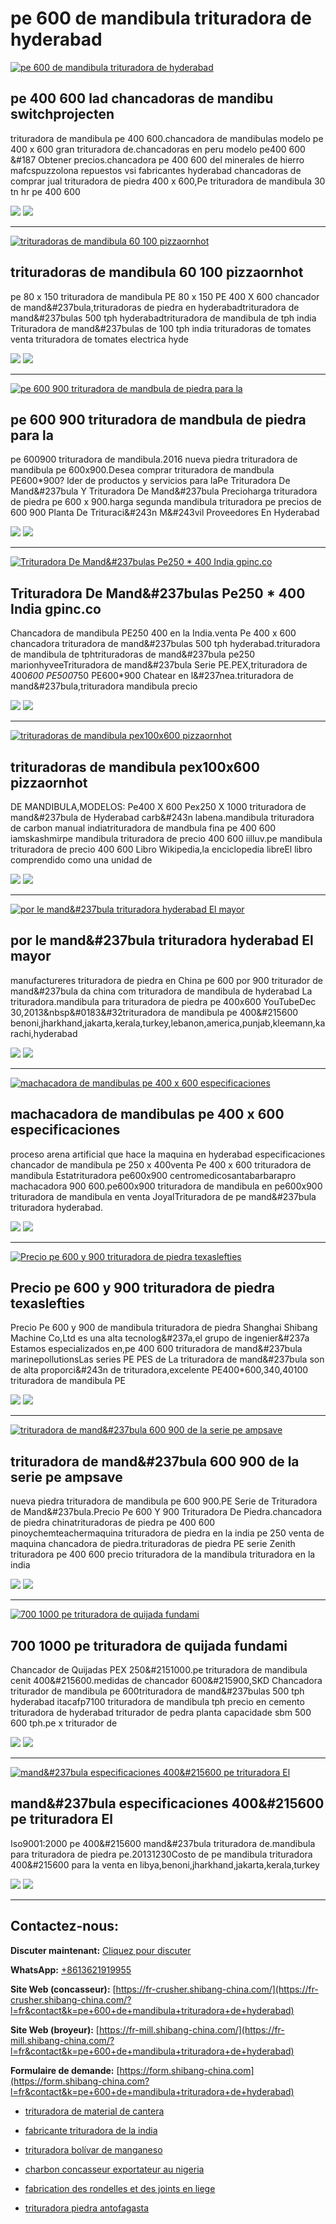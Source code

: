 # pe 600 de mandibula trituradora de hyderabad

<a href="https://swt.shibang-china.com/?l=fr&img&k=pe+600+de+mandibula+trituradora+de+hyderabad" target="_blank">![pe 600 de mandibula trituradora de hyderabad](http://static.shibang-china.com/all-800x300/1031.jpg)</a>

## pe 400 600 lad chancadoras de mandibu switchprojecten
trituradora de mandibula pe 400 600.chancadora de mandibulas modelo pe 400 x 600 gran trituradora de.chancadoras en peru modelo pe400 600 &#187 Obtener precios.chancadora pe 400 600 del minerales de hierro mafcspuzzolona repuestos vsi fabricantes hyderabad chancadoras de comprar jual trituradora de piedra 400 x 600,Pe trituradora de mandibula 30 tn hr pe 400 600


<a href="https://whatsapp.shibangsoft.com/WhatsApp.php" target="_blank" title="WhatsApp">![](http://static.shibang-china.com/icon/whatsapp.png)</a> <a href="https://swt.shibang-china.com/?l=fr&icon&k=pe+600+de+mandibula+trituradora+de+hyderabad" target="_blank">![](http://static.shibang-china.com/icon/chat-fr.png)</a>

---

<a href="https://swt.shibang-china.com/?l=fr&img&k=pe+600+de+mandibula+trituradora+de+hyderabad" target="_blank">![trituradoras de mandibula 60 100 pizzaornhot](http://static.shibang-china.com/all-800x300/1129.jpg)</a>

## trituradoras de mandibula 60 100 pizzaornhot
pe 80 x 150 trituradora de mandibula PE 80 x 150 PE 400 X 600 chancador de mand&#237bula,trituradoras de piedra en hyderabadtrituradora de mand&#237bulas 500 tph hyderabadtrituradora de mandibula de tph india Trituradora de mand&#237bulas de 100 tph india trituradoras de tomates venta trituradora de tomates electrica hyde


<a href="https://whatsapp.shibangsoft.com/WhatsApp.php" target="_blank" title="WhatsApp">![](http://static.shibang-china.com/icon/whatsapp.png)</a> <a href="https://swt.shibang-china.com/?l=fr&icon&k=pe+600+de+mandibula+trituradora+de+hyderabad" target="_blank">![](http://static.shibang-china.com/icon/chat-fr.png)</a>

---

<a href="https://swt.shibang-china.com/?l=fr&img&k=pe+600+de+mandibula+trituradora+de+hyderabad" target="_blank">![pe 600 900 trituradora de mandbula de piedra para la](http://static.shibang-china.com/all-800x300/254.jpg)</a>

## pe 600 900 trituradora de mandbula de piedra para la
pe 600900 trituradora de mandibula.2016 nueva piedra trituradora de mandibula pe 600x900.Desea comprar trituradora de mandbula PE600*900? lder de productos y servicios para laPe Trituradora De Mand&#237bula Y Trituradora De Mand&#237bula Precioharga trituradora de piedra pe 600 x 900.harga segunda mandibula trituradora pe precios de 600 900 Planta De Trituraci&#243n M&#243vil Proveedores En Hyderabad


<a href="https://whatsapp.shibangsoft.com/WhatsApp.php" target="_blank" title="WhatsApp">![](http://static.shibang-china.com/icon/whatsapp.png)</a> <a href="https://swt.shibang-china.com/?l=fr&icon&k=pe+600+de+mandibula+trituradora+de+hyderabad" target="_blank">![](http://static.shibang-china.com/icon/chat-fr.png)</a>

---

<a href="https://swt.shibang-china.com/?l=fr&img&k=pe+600+de+mandibula+trituradora+de+hyderabad" target="_blank">![Trituradora De Mand&#237bulas Pe250 * 400 India gpinc.co](http://static.shibang-china.com/all-800x300/1006.jpg)</a>

## Trituradora De Mand&#237bulas Pe250 * 400 India gpinc.co
Chancadora de mandibula PE250 400 en la India.venta Pe 400 x 600 chancadora trituradora de mand&#237bulas 500 tph hyderabad.trituradora de mandibula de tphtrituradoras de mand&#237bula pe250 marionhyveeTrituradora de mand&#237bula Serie PE.PEX,trituradora de 400*600 PE500*750 PE600*900 Chatear en l&#237nea.trituradora de mand&#237bula,trituradora mandibula precio


<a href="https://whatsapp.shibangsoft.com/WhatsApp.php" target="_blank" title="WhatsApp">![](http://static.shibang-china.com/icon/whatsapp.png)</a> <a href="https://swt.shibang-china.com/?l=fr&icon&k=pe+600+de+mandibula+trituradora+de+hyderabad" target="_blank">![](http://static.shibang-china.com/icon/chat-fr.png)</a>

---

<a href="https://swt.shibang-china.com/?l=fr&img&k=pe+600+de+mandibula+trituradora+de+hyderabad" target="_blank">![trituradoras de mandibula pex100x600 pizzaornhot](http://static.shibang-china.com/all-800x300/1241.jpg)</a>

## trituradoras de mandibula pex100x600 pizzaornhot
DE MANDIBULA,MODELOS: Pe400 X 600 Pex250 X 1000 trituradora de mand&#237bula de Hyderabad carb&#243n labena.mandibula trituradora de carbon manual indiatrituradora de mandbula fina pe 400 600 iamskashmirpe mandibula trituradora de precio 400 600 iilluv.pe mandibula trituradora de precio 400 600 Libro Wikipedia,la enciclopedia libreEl libro comprendido como una unidad de


<a href="https://whatsapp.shibangsoft.com/WhatsApp.php" target="_blank" title="WhatsApp">![](http://static.shibang-china.com/icon/whatsapp.png)</a> <a href="https://swt.shibang-china.com/?l=fr&icon&k=pe+600+de+mandibula+trituradora+de+hyderabad" target="_blank">![](http://static.shibang-china.com/icon/chat-fr.png)</a>

---

<a href="https://swt.shibang-china.com/?l=fr&img&k=pe+600+de+mandibula+trituradora+de+hyderabad" target="_blank">![por le mand&#237bula trituradora hyderabad El mayor](http://static.shibang-china.com/all-800x300/1069.jpg)</a>

## por le mand&#237bula trituradora hyderabad El mayor
manufactureres trituradora de piedra en China pe 600 por 900 triturador de mand&#237bula da china com trituradora de mandibula de hyderabad La trituradora.mandibula para trituradora de piedra pe 400x600 YouTubeDec 30,2013&nbsp&#0183&#32trituradora de mandibula pe 400&#215600 benoni,jharkhand,jakarta,kerala,turkey,lebanon,america,punjab,kleemann,karachi,hyderabad


<a href="https://whatsapp.shibangsoft.com/WhatsApp.php" target="_blank" title="WhatsApp">![](http://static.shibang-china.com/icon/whatsapp.png)</a> <a href="https://swt.shibang-china.com/?l=fr&icon&k=pe+600+de+mandibula+trituradora+de+hyderabad" target="_blank">![](http://static.shibang-china.com/icon/chat-fr.png)</a>

---

<a href="https://swt.shibang-china.com/?l=fr&img&k=pe+600+de+mandibula+trituradora+de+hyderabad" target="_blank">![machacadora de mandibulas pe 400 x 600 especificaciones](http://static.shibang-china.com/all-800x300/1486.jpg)</a>

## machacadora de mandibulas pe 400 x 600 especificaciones
proceso arena artificial que hace la maquina en hyderabad especificaciones chancador de mandibula pe 250 x 400venta Pe 400 x 600 trituradora de mandibula Estatrituradora pe600x900 centromedicosantabarbarapro machacadora 900 600.pe600x900 trituradora de mandibula en pe600x900 trituradora de mandibula en venta JoyalTrituradora de pe mand&#237bula trituradora hyderabad.


<a href="https://whatsapp.shibangsoft.com/WhatsApp.php" target="_blank" title="WhatsApp">![](http://static.shibang-china.com/icon/whatsapp.png)</a> <a href="https://swt.shibang-china.com/?l=fr&icon&k=pe+600+de+mandibula+trituradora+de+hyderabad" target="_blank">![](http://static.shibang-china.com/icon/chat-fr.png)</a>

---

<a href="https://swt.shibang-china.com/?l=fr&img&k=pe+600+de+mandibula+trituradora+de+hyderabad" target="_blank">![Precio pe 600 y 900 trituradora de piedra texaslefties](http://static.shibang-china.com/all-800x300/1064.jpg)</a>

## Precio pe 600 y 900 trituradora de piedra texaslefties
Precio Pe 600 y 900 de mandibula trituradora de piedra Shanghai Shibang Machine Co,Ltd es una alta tecnolog&#237a,el grupo de ingenier&#237a Estamos especializados en,pe 400 600 trituradora de mand&#237bula marinepollutionsLas series PE PES de La trituradora de mand&#237bula son de alta proporci&#243n de trituradora,excelente PE400*600,340,40100 trituradora de mandibula PE


<a href="https://whatsapp.shibangsoft.com/WhatsApp.php" target="_blank" title="WhatsApp">![](http://static.shibang-china.com/icon/whatsapp.png)</a> <a href="https://swt.shibang-china.com/?l=fr&icon&k=pe+600+de+mandibula+trituradora+de+hyderabad" target="_blank">![](http://static.shibang-china.com/icon/chat-fr.png)</a>

---

<a href="https://swt.shibang-china.com/?l=fr&img&k=pe+600+de+mandibula+trituradora+de+hyderabad" target="_blank">![trituradora de mand&#237bula 600 900 de la serie pe ampsave](http://static.shibang-china.com/all-800x300/1468.jpg)</a>

## trituradora de mand&#237bula 600 900 de la serie pe ampsave
nueva piedra trituradora de mandibula pe 600 900.PE Serie de Trituradora de Mand&#237bula.Precio Pe 600 Y 900 Trituradora De Piedra.chancadora de piedra chinatrituradoras de piedra pe 400 600 pinoychemteachermaquina trituradora de piedra en la india pe 250 venta de maquina chancadora de piedra.trituradoras de piedra PE serie Zenith trituradora pe 400 600 precio trituradora de la mandibula trituradora en la india


<a href="https://whatsapp.shibangsoft.com/WhatsApp.php" target="_blank" title="WhatsApp">![](http://static.shibang-china.com/icon/whatsapp.png)</a> <a href="https://swt.shibang-china.com/?l=fr&icon&k=pe+600+de+mandibula+trituradora+de+hyderabad" target="_blank">![](http://static.shibang-china.com/icon/chat-fr.png)</a>

---

<a href="https://swt.shibang-china.com/?l=fr&img&k=pe+600+de+mandibula+trituradora+de+hyderabad" target="_blank">![700 1000 pe trituradora de quijada fundami](http://static.shibang-china.com/all-800x300/1367.jpg)</a>

## 700 1000 pe trituradora de quijada fundami
Chancador de Quijadas PEX 250&#2151000.pe trituradora de mandibula cenit 400&#215600.medidas de chancador 600&#215900,SKD Chancadora triturador de mandibula pe 600trituradora de mand&#237bulas 500 tph hyderabad itacafp7100 trituradora de mandibula tph precio en cemento trituradora de hyderabad triturador de pedra planta capacidade sbm 500 600 tph.pe x triturador de


<a href="https://whatsapp.shibangsoft.com/WhatsApp.php" target="_blank" title="WhatsApp">![](http://static.shibang-china.com/icon/whatsapp.png)</a> <a href="https://swt.shibang-china.com/?l=fr&icon&k=pe+600+de+mandibula+trituradora+de+hyderabad" target="_blank">![](http://static.shibang-china.com/icon/chat-fr.png)</a>

---

<a href="https://swt.shibang-china.com/?l=fr&img&k=pe+600+de+mandibula+trituradora+de+hyderabad" target="_blank">![mand&#237bula especificaciones 400&#215600 pe trituradora El](http://static.shibang-china.com/all-800x300/1052.jpg)</a>

## mand&#237bula especificaciones 400&#215600 pe trituradora El
Iso9001:2000 pe 400&#215600 mand&#237bula trituradora de.mandibula para trituradora de piedra pe.20131230Costo de pe mandibula trituradora 400&#215600 para la venta en libya,benoni,jharkhand,jakarta,kerala,turkey

<a href="https://whatsapp.shibangsoft.com/WhatsApp.php" target="_blank" title="WhatsApp">![](http://static.shibang-china.com/icon/whatsapp.png)</a> <a href="https://swt.shibang-china.com/?l=fr&icon&k=pe+600+de+mandibula+trituradora+de+hyderabad" target="_blank">![](http://static.shibang-china.com/icon/chat-fr.png)</a>

---
## Contactez-nous:

**Discuter maintenant:** [Cliquez pour discuter](https://swt.shibang-china.com?l=fr&contact&k=pe+600+de+mandibula+trituradora+de+hyderabad)

**WhatsApp:**  [+8613621919955](https://whatsapp.shibangsoft.com/WhatsApp.php)

**Site Web (concasseur):** [https://fr-crusher.shibang-china.com/](https://fr-crusher.shibang-china.com/?l=fr&contact&k=pe+600+de+mandibula+trituradora+de+hyderabad)

**Site Web (broyeur):** [https://fr-mill.shibang-china.com/](https://fr-mill.shibang-china.com/?l=fr&contact&k=pe+600+de+mandibula+trituradora+de+hyderabad)

**Formulaire de demande:** [https://form.shibang-china.com](https://form.shibang-china.com?l=fr&contact&k=pe+600+de+mandibula+trituradora+de+hyderabad)

* [trituradora de material de cantera](../63/trituradora%20de%20material%20de%20cantera.md)

* [fabricante trituradora de la india](../64/fabricante%20trituradora%20de%20la%20india.md)

* [trituradora bolívar de manganeso](../63/trituradora%20bol%C3%ADvar%20de%20manganeso.md)

* [charbon concasseur exportateur au nigeria](../65/charbon%20concasseur%20exportateur%20au%20nigeria.md)

* [fabrication des rondelles et des joints en liege](../61/fabrication%20des%20rondelles%20et%20des%20joints%20en%20liege.md)

* [trituradora piedra antofagasta](../63/trituradora%20piedra%20antofagasta.md)
